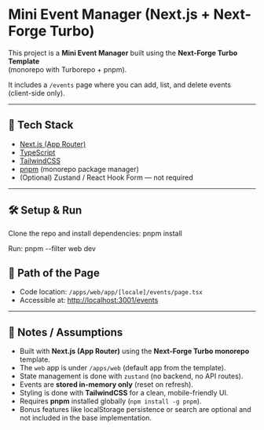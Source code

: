 # Mini Event Manager (Next.js + Next-Forge Turbo)

This project is a **Mini Event Manager** built using the **Next-Forge Turbo Template**  
(monorepo with Turborepo + pnpm).

It includes a `/events` page where you can add, list, and delete events (client-side only).

---

## 🚀 Tech Stack

- [Next.js (App Router)](https://nextjs.org/)
- [TypeScript](https://www.typescriptlang.org/)
- [TailwindCSS](https://tailwindcss.com/)
- [pnpm](https://pnpm.io/) (monorepo package manager)
- (Optional) Zustand / React Hook Form — not required

---

## 🛠 Setup & Run

Clone the repo and install dependencies:
pnpm install

Run:
pnpm --filter web dev


## 📂 Path of the Page

- Code location: `/apps/web/app/[locale]/events/page.tsx`
- Accessible at: [http://localhost:3001/events](http://localhost:3001/events)

---

## 📝 Notes / Assumptions

- Built with **Next.js (App Router)** using the **Next-Forge Turbo monorepo** template.
- The `web` app is under `/apps/web` (default app from the template).
- State management is done with `zustand` (no backend, no API routes).
- Events are **stored in-memory only** (reset on refresh).
- Styling is done with **TailwindCSS** for a clean, mobile-friendly UI.
- Requires **pnpm** installed globally (`npm install -g pnpm`).
- Bonus features like localStorage persistence or search are optional and not included in the base implementation.
